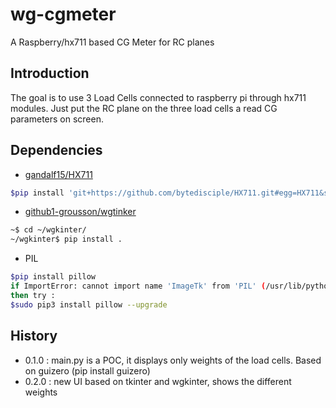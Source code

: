 # wg-cgmeter
A Raspberry/hx711 based CG Meter for RC planes

## Introduction
The goal is to use 3 Load Cells connected to raspberry pi through hx711 modules.
Just put the RC plane on the three load cells a read CG parameters on screen.

## Dependencies
* [gandalf15/HX711](https://github.com/gandalf15/HX711)
```bash
$pip install 'git+https://github.com/bytedisciple/HX711.git#egg=HX711&subdirectory=HX711_Python3'
```
* [github1-grousson/wgtinker](github1-grousson/wgtinker)
``` bash
~$ cd ~/wgkinter/
~/wgkinter$ pip install .
```
* PIL
```bash
$pip install pillow
if ImportError: cannot import name 'ImageTk' from 'PIL' (/usr/lib/python3/dist-packages/PIL/__init__.py)
then try :
$sudo pip3 install pillow --upgrade
```

## History
* 0.1.0 : main.py is a POC, it displays only weights of the load cells. Based on guizero (pip install guizero)
* 0.2.0 : new UI based on tkinter and wgkinter, shows the different weights
